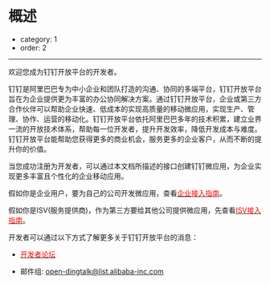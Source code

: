 # 概述
- category: 1
- order: 2
---


欢迎您成为钉钉开放平台的开发者。


钉钉是阿里巴巴专为中小企业和团队打造的沟通、协同的多端平台，钉钉开放平台旨在为企业提供更为丰富的办公协同解决方案。通过钉钉开放平台，企业或第三方合作伙伴可以帮助企业快速、低成本的实现高质量的移动微应用，实现生产、管理、协作、运营的移动化。钉钉开放平台依托阿里巴巴多年的技术积累，建立业界一流的开放技术体系，帮助每一位开发者，提升开发效率，降低开发成本与难度。钉钉开放平台能帮助您获得更多的商业机会，服务更多的企业客户，从而不断的提升你的价值。


当您成功注册为开发者，可以通过本文档所描述的接口创建钉钉微应用，为企业实现更多丰富且个性化的企业移动应用。


假如你是企业用户，要为自己的公司开发微应用，查看[<font color=red >企业接入指南</font>](#企业接入指南)。


假如你是ISV(服务提供商)，作为第三方要给其他公司提供微应用，先查看[<font color=red >ISV接入指南</font>](#isv接入指南)。


开发者可以通过以下方式了解更多关于钉钉开放平台的消息：


- [<font color=red >开发者论坛</font>](http://bbs.aliyun.com/thread/276.html?spm=5176.7189909.0.0.bq46VP)

- 邮件组: open-dingtalk@list.alibaba-inc.com

